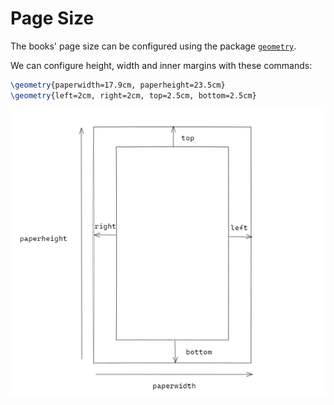 # Page Size

The books' page size can be configured using the package [`geometry`](https://texdoc.org/serve/geometry.pdf/0).

We can configure height, width and inner margins with these commands:

```latex
\geometry{paperwidth=17.9cm, paperheight=23.5cm}
\geometry{left=2cm, right=2cm, top=2.5cm, bottom=2.5cm}
```

![page size](resources/images/page-size.png)

